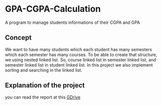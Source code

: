 # GPA-CGPA-Calculation
A program to manage students informations of their CGPA and GPA

## Concept
We want to have many students which each student has many semesters which each semester has many courses. To be able to create that structure, we using nested linked list. So, course linked list in semester linked list, and semester linked list in student linked list. In this project we also implement sorting and searching in the linked list.

## Explanation of the project
you can read the report at this [GDrive](https://drive.google.com/file/d/1Wj-UpvssnftcR4BzkyDAnkzEFaLSIlsl/view?usp=sharing)
